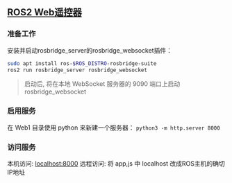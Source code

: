 ## [ROS2 Web遥控器](https://blog.csdn.net/qq_27865227/article/details/139332468)

### 准备工作
安装并启动rosbridge_server的rosbridge_websocket插件：
```bash
sudo apt install ros-$ROS_DISTRO-rosbridge-suite 
ros2 run rosbridge_server rosbridge_websocket
```
> 启动后, 将在本地 WebSocket 服务器的 9090 端口上启动 rosbridge_websocket

### 启用服务
在 Web1 目录使用 python 来新建一个服务器：
```python3 -m http.server 8000```

### 访问服务
本机访问: [localhost:8000](http://localhost:8000/)
远程访问: 将 app,js 中 localhost 改成ROS主机的确切IP地址
